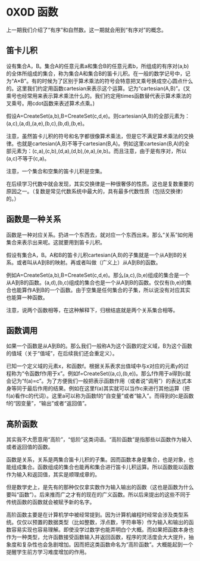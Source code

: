 # 0X0D 函数

上一期我们介绍了“有序”和自然数。这一期就会用到“有序对”的概念。

## 笛卡儿积

设有集合A，B。集合A的任意元素a和集合B的任意元素b，所组成的有序对(a,b)的全体所组成的集合，称为集合A和集合B的笛卡儿积。在一般的数学记号中，记为“A×B”。有的时候为了区别于算术乘法的符号会特意把叉乘号换成空心圆点什么的。这里我们约定用函数cartesian来表示这个运算。记为“cartesian(A,B)”。(叉乘号也经常用来表示算术乘法什么的。我们约定用times函数替代表示算术乘法的叉乘号。用cdot函数来表述算术点乘。)

假设A=CreateSet(a,b),B=CreateSet(c,d,e)。则cartesian(A,B)的全部元素为：(a,c),(a,d),(a,e),(b,c),(b,d),(b,e)。

注意，虽然笛卡儿积的符号和名字都很像算术乘法，但是它不满足算术乘法的交换律。也就是cartesian(A,B)不等于cartesian(B,A)。例如这里cartesian(B,A)的全部元素为：(c,a),(c,b),(d,a),(d,b),(e,a),(e,b)。而且注意，由于是有序对，所以(a,c)不等于(c,a)。

注意，一个集合和空集的笛卡儿积是空集。

在后续学习代数中就会发现，其实交换律是一种很奢侈的性质。这也是复数重要的原因之一。（复数是常见代数系统中最大的，具有最多代数性质（包括交换律）的。）

## 函数是一种关系

函数是一种对应关系。扔进一个东西去，就对应一个东西出来。那么“关系”如何用集合来表示出来呢。这就要用到笛卡儿积。

假设有集合A，B。A和B的笛卡儿积cartesian(A,B)的子集就是一个从A到B的关系。或者叫从A到B的映射。再或者叫做（广义上）从A到B的函数。

例如A=CreateSet(a,b),B=CreateSet(c,d,e)。那么(a,c),(b,e)组成的集合是一个从A到B的函数。(a,d),(b,c)组成的集合也是一个从A到B的函数。仅仅有(b,e)的集合也能算作A到B的一个函数。由于空集是任何集合的子集，所以说没有对应其实也能算一种函数。

注意，说两个函数相等，在这种解释下，归根结底就是两个关系集合相等。

## 函数调用

如果一个函数是从A到B的。那么我们一般称A为这个函数的定义域，B为这个函数的值域（关于“值域”，在后续我们还会重定义）。

已知一个定义域的元素x，和函数f。根据关系表求出值域中与x对应的元素y的过程称为“令函数f作用于x”。例如f=CreateSet((a,c),(b,e))。那么f作用于a得到c就会记为“f(a)=c”。为了方便我们一般把表示函数作用（或者说“调用”）的表达式本身等同于最后作用的结果。例如在这里f(a)其实就可以当作c来进行其他运算（把f(a)看作c的代词）。这里a可以称为函数f的“自变量”或者“输入”。而得到的c是函数f的“因变量”，“输出”或者“返回值”。

## 高阶函数

其实我不大愿意用“高阶”，“低阶”这类词语。“高阶函数”是指那些以函数作为输入或者返回值的函数。

函数是关系，关系是两集合笛卡儿积的子集。因而函数本身是集合，也是对象，也能组成集合。函数组成的集合也能再和集合进行笛卡儿积运算。所以函数能以函数作为输入和返回值，其实是顺理成章的。

但是数学史上，是先有的那种仅仅拿实数作为输入输出的函数（这也是函数为什么要叫“函数”）。后来推而广之才有的现在的广义函数。所以后来提出的这些不同于传统函数的函数就会被赋予新的名字。

高阶函数主要是在计算机学中被经常提到。因为计算机编程时经常会涉及类型系统。仅仅以预置的数据类型（比如整数，浮点数，字符串等）作为输入和输出的函数容易实现也容易理解。即使没学过数学也能弄明白个大概。而如果把函数本身也作为一种类型，允许函数接受函数输入并返回函数，程序的灵活度会大大提升，抽象度和复杂性也会急剧增加。因而把这类函数命名为“高阶函数”。大概能起到一个提醒学生前方学习难度增加的作用。
